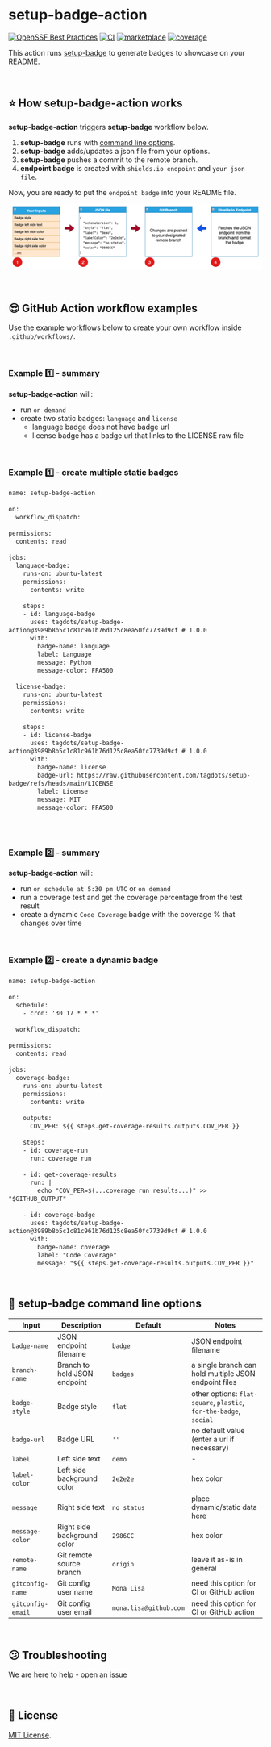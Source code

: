 # setup-badge-action

[![OpenSSF Best Practices](https://www.bestpractices.dev/projects/10951/badge)](https://www.bestpractices.dev/projects/10951)
[![CI](https://github.com/tagdots/setup-badge/actions/workflows/ci.yaml/badge.svg)](https://github.com/tagdots/setup-badge/actions/workflows/ci.yaml)
[![marketplace](https://img.shields.io/endpoint?url=https://raw.githubusercontent.com/tagdots/setup-badge/refs/heads/badges/badges/marketplace.json)](https://github.com/marketplace/actions/setup-badge-action)
[![coverage](https://img.shields.io/endpoint?url=https://raw.githubusercontent.com/tagdots/setup-badge/refs/heads/badges/badges/coverage.json)](https://github.com/tagdots/setup-badge/actions/workflows/cron-tasks.yaml)


This action runs [setup-badge](https://github.com/tagdots/setup-badge) to generate badges to showcase on your README.

<br>

## ⭐ How setup-badge-action works

**setup-badge-action** triggers **setup-badge** workflow below.

1. **setup-badge** runs with [command line options](https://github.com/tagdots/setup-badge-action?tab=readme-ov-file#-setup-badge-command-line-options).
1. **setup-badge** adds/updates a json file from your options.
1. **setup-badge** pushes a commit to the remote branch.
1. **endpoint badge** is created with `shields.io endpoint` and `your json file`.

Now, you are ready to put the `endpoint badge` into your README file.

![How It Works](https://raw.githubusercontent.com/tagdots/setup-badge/refs/heads/main/assets/setup-badge.png)

<br>

## 😎 GitHub Action workflow examples

Use the example workflows below to create your own workflow inside `.github/workflows/`.

<br>

### Example 1️⃣ - summary
**setup-badge-action** will:

* run `on demand`
* create two static badges: `language` and `license`
  * language badge does not have badge url
  * license badge has a badge url that links to the LICENSE raw file

<br>

### Example 1️⃣ - create multiple static badges
```
name: setup-badge-action

on:
  workflow_dispatch:

permissions:
  contents: read

jobs:
  language-badge:
    runs-on: ubuntu-latest
    permissions:
      contents: write

    steps:
    - id: language-badge
      uses: tagdots/setup-badge-action@3989b8b5c1c81c961b76d125c8ea50fc7739d9cf # 1.0.0
      with:
        badge-name: language
        label: Language
        message: Python
        message-color: FFA500

  license-badge:
    runs-on: ubuntu-latest
    permissions:
      contents: write

    steps:
    - id: license-badge
      uses: tagdots/setup-badge-action@3989b8b5c1c81c961b76d125c8ea50fc7739d9cf # 1.0.0
      with:
        badge-name: license
        badge-url: https://raw.githubusercontent.com/tagdots/setup-badge/refs/heads/main/LICENSE
        label: License
        message: MIT
        message-color: FFA500
```

<br><br>

### Example 2️⃣ - summary
**setup-badge-action** will:

* run `on schedule at 5:30 pm UTC` or `on demand`
* run a coverage test and get the coverage percentage from the test result
* create a dynamic `Code Coverage` badge with the coverage % that changes over time

<br>

### Example 2️⃣ - create a dynamic badge
```
name: setup-badge-action

on:
  schedule:
    - cron: '30 17 * * *'

  workflow_dispatch:

permissions:
  contents: read

jobs:
  coverage-badge:
    runs-on: ubuntu-latest
    permissions:
      contents: write

    outputs:
      COV_PER: ${{ steps.get-coverage-results.outputs.COV_PER }}

    steps:
    - id: coverage-run
      run: coverage run

    - id: get-coverage-results
      run: |
        echo "COV_PER=$(...coverage run results...)" >> "$GITHUB_OUTPUT"

    - id: coverage-badge
      uses: tagdots/setup-badge-action@3989b8b5c1c81c961b76d125c8ea50fc7739d9cf # 1.0.0
      with:
        badge-name: coverage
        label: "Code Coverage"
        message: "${{ steps.get-coverage-results.outputs.COV_PER }}"
```

<br>

## 🔧 setup-badge command line options

| Input | Description | Default | Notes |
|-------|-------------|----------|----------|
| `badge-name` | JSON endpoint filename | `badge` | JSON endpoint filename |
| `branch-name` | Branch to hold JSON endpoint | `badges` | a single branch can hold multiple JSON endpoint files |
| `badge-style` | Badge style | `flat` | other options: `flat-square`, `plastic`, `for-the-badge`, `social` |
| `badge-url` | Badge URL | `''` | no default value (enter a url if necessary) |
| `label` | Left side text | `demo` | - |
| `label-color` | Left side background color | `2e2e2e` | hex color |
| `message` | Right side text | `no status` | place dynamic/static data here |
| `message-color` | Right side background color | `2986CC` | hex color |
| `remote-name` | Git remote source branch | `origin` | leave it as-is in general |
| `gitconfig-name` | Git config user name | `Mona Lisa` | need this option for CI or GitHub action |
| `gitconfig-email` | Git config user email | `mona.lisa@github.com` | need this option for CI or GitHub action |

<br>


## 😕  Troubleshooting

We are here to help - open an [issue](https://github.com/tagdots/setup-badge-action/issues)

<br>

## 📖 License

[MIT License](https://github.com/tagdots/setup-badge-action/blob/main/LICENSE).
